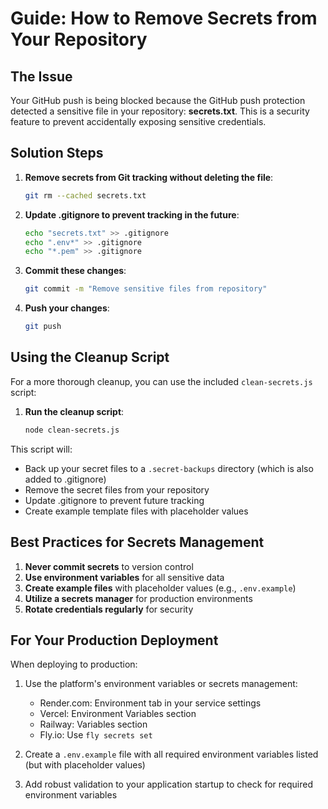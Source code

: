 # Guide: How to Remove Secrets from Your Repository

## The Issue

Your GitHub push is being blocked because the GitHub push protection detected a sensitive file in your repository: **secrets.txt**. This is a security feature to prevent accidentally exposing sensitive credentials.

## Solution Steps

1. **Remove secrets from Git tracking without deleting the file**:
   ```bash
   git rm --cached secrets.txt
   ```

2. **Update .gitignore to prevent tracking in the future**:
   ```bash
   echo "secrets.txt" >> .gitignore
   echo ".env*" >> .gitignore
   echo "*.pem" >> .gitignore
   ```

3. **Commit these changes**:
   ```bash
   git commit -m "Remove sensitive files from repository"
   ```

4. **Push your changes**:
   ```bash
   git push
   ```

## Using the Cleanup Script

For a more thorough cleanup, you can use the included `clean-secrets.js` script:

1. **Run the cleanup script**:
   ```bash
   node clean-secrets.js
   ```

This script will:
- Back up your secret files to a `.secret-backups` directory (which is also added to .gitignore)
- Remove the secret files from your repository
- Update .gitignore to prevent future tracking
- Create example template files with placeholder values

## Best Practices for Secrets Management

1. **Never commit secrets** to version control
2. **Use environment variables** for all sensitive data
3. **Create example files** with placeholder values (e.g., `.env.example`)
4. **Utilize a secrets manager** for production environments
5. **Rotate credentials regularly** for security

## For Your Production Deployment

When deploying to production:

1. Use the platform's environment variables or secrets management:
   - Render.com: Environment tab in your service settings
   - Vercel: Environment Variables section
   - Railway: Variables section
   - Fly.io: Use `fly secrets set`

2. Create a `.env.example` file with all required environment variables listed (but with placeholder values)

3. Add robust validation to your application startup to check for required environment variables